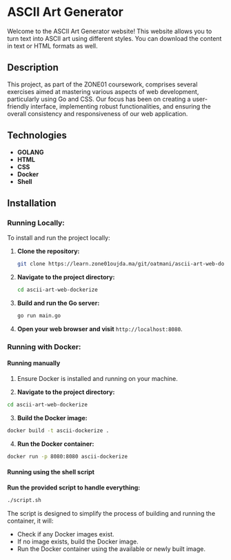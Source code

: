 # ASCII Art Generator

Welcome to the ASCII Art Generator website! This website allows you to turn text into ASCII art using different styles. You can download the content in text or HTML formats as well.

## Description

This project, as part of the ZONE01 coursework, comprises several exercises aimed at mastering various aspects of web development, particularly using Go and CSS. Our focus has been on creating a user-friendly interface, implementing robust functionalities, and ensuring the overall consistency and responsiveness of our web application.

## Technologies

- **GOLANG**
- **HTML**
- **CSS**
- **Docker**
- **Shell**

## Installation

### Running Locally:

To install and run the project locally:

1. **Clone the repository:**
    ```sh
    git clone https://learn.zone01oujda.ma/git/oatmani/ascii-art-web-dockerize
    ```

2. **Navigate to the project directory:**
    ```sh
    cd ascii-art-web-dockerize
    ```

3. **Build and run the Go server:**
    ```sh
    go run main.go
    ```

4. **Open your web browser and visit** `http://localhost:8080`.

### Running with Docker:

#### Running manually

1. Ensure Docker is installed and running on your machine.

2. **Navigate to the project directory:** 
```sh 
cd ascii-art-web-dockerize 
``` 

3. **Build the Docker image:** 
```sh 
docker build -t ascii-dockerize . 
``` 
4. **Run the Docker container:** 
```sh 
docker run -p 8080:8080 ascii-dockerize 
```

#### Running using the shell script

**Run the provided script to handle everything:** 
```sh 
./script.sh 
``` 
The script is designed to simplify the process of building and running the container, it will: 
- Check if any Docker images exist. 
- If no image exists, build the Docker image. 
- Run the Docker container using the available or newly built image.
